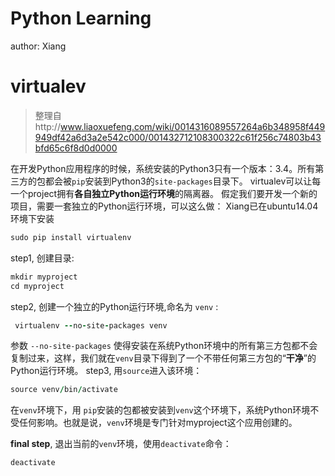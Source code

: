 Python Learning
===
author: Xiang

# virtualev
>整理自http://www.liaoxuefeng.com/wiki/0014316089557264a6b348958f449949df42a6d3a2e542c000/001432712108300322c61f256c74803b43bfd65c6f8d0d0000

在开发Python应用程序的时候，系统安装的Python3只有一个版本：3.4。所有第三方的包都会被<code>pip</code>安装到Python3的<code>site-packages</code>目录下。
virtualev可以让每一个project拥有**各自独立Python运行环境**的隔离器。
假定我们要开发一个新的项目，需要一套独立的Python运行环境，可以这么做：
Xiang已在ubuntu14.04环境下安装
```ruby
sudo pip install virtualenv
```
step1, 创建目录:
```ruby
mkdir myproject
cd myproject
```
step2, 创建一个独立的Python运行环境,命名为 <code>venv</code> :
```ruby
 virtualenv --no-site-packages venv
```
参数 <code>--no-site-packages</code> 使得安装在系统Python环境中的所有第三方包都不会复制过来，这样，我们就在<code>venv</code>目录下得到了一个不带任何第三方包的“**干净**”的Python运行环境。
step3, 用<code>source</code>进入该环境：
```ruby
source venv/bin/activate
```
在<code>venv</code>环境下，用 <code>pip</code>安装的包都被安装到<code>venv</code>这个环境下，系统Python环境不受任何影响。也就是说，<code>venv</code>环境是专门针对myproject这个应用创建的。

**final step**, 退出当前的<code>venv</code>环境，使用<code>deactivate</code>命令：
```ruby
deactivate
```
